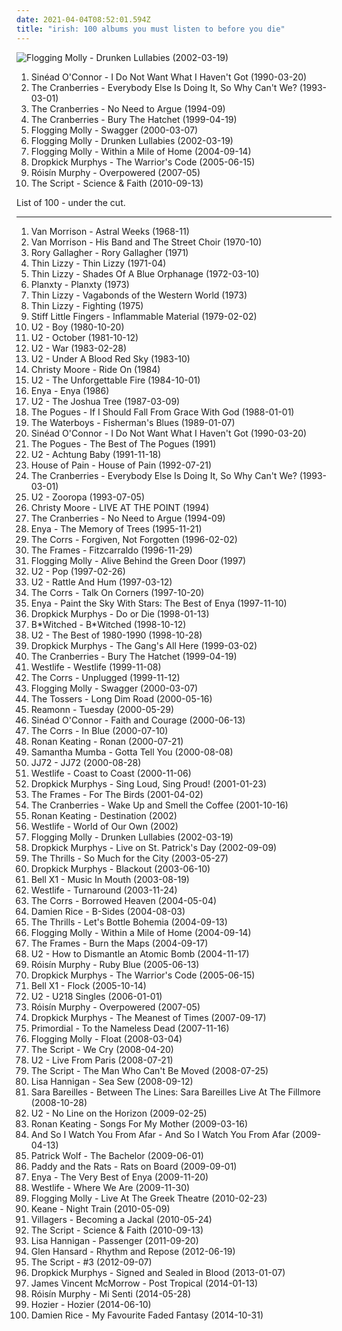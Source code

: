 ```yaml
---
date: 2021-04-04T08:52:01.594Z
title: "irish: 100 albums you must listen to before you die"
---
```

![Flogging Molly - Drunken Lullabies (2002-03-19)](http://coverartarchive.org/release/2fc9a409-48e2-32f0-b513-77df11a873c7/7618759964-500.jpg "Flogging Molly - Drunken Lullabies (2002-03-19)")
<ol class="albums">
<li data-cover="https://img.discogs.com/W8A4v5z88ipMQ4n14waX-E5rgY8=/fit-in/543x538/filters:strip_icc():format(jpeg):mode_rgb():quality(90)/discogs-images/R-1841631-1359313838-7780.jpeg.jpg" data-tags="female vocalists, pop, 90s" role="button">Sinéad O'Connor - I Do Not Want What I Haven't Got (1990-03-20)</li>
<li data-cover="http://coverartarchive.org/release/6e4bad0f-41e3-361d-b75a-3f63bc7176c6/16623893430-500.jpg" data-tags="90s, rock" role="button">The Cranberries - Everybody Else Is Doing It, So Why Can't We? (1993-03-01)</li>
<li data-cover="http://coverartarchive.org/release/177ebc28-0115-3897-8eb3-ebf74ce23790/20976788588-500.jpg" data-tags="90s, rock, alternative" role="button">The Cranberries - No Need to Argue (1994-09)</li>
<li data-cover="https://img.discogs.com/zonqhzeLNgC07fqdcsZ5OrZ7h8k=/fit-in/565x606/filters:strip_icc():format(jpeg):mode_rgb():quality(90)/discogs-images/R-7768449-1448613040-9659.jpeg.jpg" data-tags="rock, alternative, 90s" role="button">The Cranberries - Bury The Hatchet (1999-04-19)</li>
<li data-cover="http://coverartarchive.org/release/9c27a860-f4f1-323f-9722-f3afd2114e4a/4773484086-500.jpg" data-tags="irish, punk" role="button">Flogging Molly - Swagger (2000-03-07)</li>
<li data-cover="http://coverartarchive.org/release/2fc9a409-48e2-32f0-b513-77df11a873c7/7618759964-500.jpg" data-tags="irish, punk" role="button">Flogging Molly - Drunken Lullabies (2002-03-19)</li>
<li data-cover="https://img.discogs.com/KCimdGtdSojFTj7oo2f-baqLgbg=/fit-in/600x530/filters:strip_icc():format(jpeg):mode_rgb():quality(90)/discogs-images/R-513755-1476494491-8734.jpeg.jpg" data-tags="irish, punk" role="button">Flogging Molly - Within a Mile of Home (2004-09-14)</li>
<li data-cover="http://coverartarchive.org/release/8200c418-1bc8-4231-902e-9de9d5fb08c4/3333959005-500.jpg" data-tags="punk, punk rock" role="button">Dropkick Murphys - The Warrior's Code (2005-06-15)</li>
<li data-cover="https://img.discogs.com/95-LQC1Jx2GGoBq_Z7l1CAeHkrM=/fit-in/600x536/filters:strip_icc():format(jpeg):mode_rgb():quality(90)/discogs-images/R-1139242-1217870739.jpeg.jpg" data-tags="electronic, electropop, female vocalists" role="button">Róisín Murphy - Overpowered (2007-05)</li>
<li data-cover="http://coverartarchive.org/release/18e4ebe7-8117-4013-9e1d-6c4bfd9e04c4/6682031158-500.jpg" data-tags="the script" role="button">The Script - Science & Faith (2010-09-13)</li>
</ol>
List of 100 - under the cut.
<!-- more -->

_________________

<ol class="albums">
<li data-cover="https://via.placeholder.com/450" data-tags="singer-songwriter, folk, 60s" role="button">
Van Morrison - Astral Weeks (1968-11)
</li>
<li data-cover="https://via.placeholder.com/450" data-tags="classic rock, 70s, singer-songwriter, woodstock sounds" role="button">
Van Morrison - His Band and The Street Choir (1970-10)
</li>
<li data-cover="https://via.placeholder.com/450" data-tags="blues rock, classic rock, blues" role="button">
Rory Gallagher - Rory Gallagher (1971)
</li>
<li data-cover="http://coverartarchive.org/release/861b7aff-0ce6-47cc-b5f2-b6be19bd3abc/11393785643-500.jpg" data-tags="hard rock, irish" role="button">
Thin Lizzy - Thin Lizzy (1971-04)
</li>
<li data-cover="https://img.discogs.com/SBryxM2DqyTdCJbF4rMHO_ghET4=/fit-in/595x595/filters:strip_icc():format(jpeg):mode_rgb():quality(90)/discogs-images/R-6687349-1424819915-1060.jpeg.jpg" data-tags="classic rock" role="button">
Thin Lizzy - Shades Of A Blue Orphanage (1972-03-10)
</li>
<li data-cover="http://coverartarchive.org/release/6e48b834-8865-4a01-af1f-90a56751e9d2/1358975079-500.jpg" data-tags="folk, irish" role="button">
Planxty - Planxty (1973)
</li>
<li data-cover="https://img.discogs.com/GMOqIE6U3wS6CuZhxQjxl3Zc210=/fit-in/439x434/filters:strip_icc():format(jpeg):mode_rgb():quality(90)/discogs-images/R-4465709-1365642250-3390.jpeg.jpg" data-tags="classic rock, hard rock" role="button">
Thin Lizzy - Vagabonds of the Western World (1973)
</li>
<li data-cover="http://coverartarchive.org/release/85dfbc75-c389-4c36-a0f2-4d7b41723478/11412752699-500.jpg" data-tags="hard rock" role="button">
Thin Lizzy - Fighting (1975)
</li>
<li data-cover="https://img.discogs.com/Ow-Gaovoa219SVHQbCTq-VoIkbA=/fit-in/598x600/filters:strip_icc():format(jpeg):mode_rgb():quality(90)/discogs-images/R-868401-1514550929-4213.jpeg.jpg" data-tags="punk" role="button">
Stiff Little Fingers - Inflammable Material (1979-02-02)
</li>
<li data-cover="https://img.discogs.com/2SBGJzgJFV8lrI4NUuon4M9CUf0=/fit-in/600x597/filters:strip_icc():format(jpeg):mode_rgb():quality(90)/discogs-images/R-9191287-1555343079-6941.jpeg.jpg" data-tags="post-punk, rock, 80s" role="button">
U2 - Boy (1980-10-20)
</li>
<li data-cover="http://coverartarchive.org/release/37ab2177-339b-4f5d-affc-f1e5d468bf68/6741475248-500.jpg" data-tags="rock, 80s" role="button">
U2 - October (1981-10-12)
</li>
<li data-cover="https://img.discogs.com/HV3PkcnCqXxcN3RtBp1JG39rK5M=/fit-in/443x600/filters:strip_icc():format(jpeg):mode_rgb():quality(90)/discogs-images/R-3019834-1407571984-2110.jpeg.jpg" data-tags="rock, 80s" role="button">
U2 - War (1983-02-28)
</li>
<li data-cover="http://coverartarchive.org/release/74e6f17b-f10f-3b17-a32f-8168b7cd377b/28078884733-500.jpg" data-tags="rock" role="button">
U2 - Under A Blood Red Sky (1983-10)
</li>
<li data-cover="https://img.discogs.com/i-whs8CmWClzVz64pYewPjutsy8=/fit-in/237x213/filters:strip_icc():format(jpeg):mode_rgb():quality(90)/discogs-images/R-8618414-1465250648-6914.png.jpg" data-tags="irish" role="button">
Christy Moore - Ride On (1984)
</li>
<li data-cover="http://coverartarchive.org/release/b268f8c3-a6ee-359f-8804-b2d2eba6f673/8126647993-500.jpg" data-tags="rock" role="button">
U2 - The Unforgettable Fire (1984-10-01)
</li>
<li data-cover="http://coverartarchive.org/release/75426382-d7f5-458e-b50d-370a21c430c9/10253435044-500.jpg" data-tags="new age" role="button">
Enya - Enya (1986)
</li>
<li data-cover="https://via.placeholder.com/450" data-tags="rock" role="button">
U2 - The Joshua Tree (1987-03-09)
</li>
<li data-cover="http://coverartarchive.org/release/4bfd1a30-268b-40ea-a675-1c6bb875e932/21762452337-500.jpg" data-tags="celtic" role="button">
The Pogues - If I Should Fall From Grace With God (1988-01-01)
</li>
<li data-cover="https://via.placeholder.com/450" data-tags="irish" role="button">
The Waterboys - Fisherman's Blues (1989-01-07)
</li>
<li data-cover="https://img.discogs.com/W8A4v5z88ipMQ4n14waX-E5rgY8=/fit-in/543x538/filters:strip_icc():format(jpeg):mode_rgb():quality(90)/discogs-images/R-1841631-1359313838-7780.jpeg.jpg" data-tags="female vocalists, pop, 90s" role="button">
Sinéad O'Connor - I Do Not Want What I Haven't Got (1990-03-20)
</li>
<li data-cover="http://coverartarchive.org/release/eb873617-caa5-43f9-8cdb-9cd02e17163a/15595471977-500.jpg" data-tags="irish, irish folk, folk" role="button">
The Pogues - The Best of The Pogues (1991)
</li>
<li data-cover="https://img.discogs.com/xivHc5rtqcq_p2J2Qu1D99VZmk8=/fit-in/600x582/filters:strip_icc():format(jpeg):mode_rgb():quality(90)/discogs-images/R-6277836-1606808822-4001.jpeg.jpg" data-tags="rock" role="button">
U2 - Achtung Baby (1991-11-18)
</li>
<li data-cover="https://img.discogs.com/x9E2bul6tXqRK5CoV36oDxQ8__s=/fit-in/450x450/filters:strip_icc():format(jpeg):mode_rgb():quality(90)/discogs-images/R-718195-1225999774.jpeg.jpg" data-tags="hip hop, rap, hip-hop, oldschool" role="button">
House of Pain - House of Pain (1992-07-21)
</li>
<li data-cover="http://coverartarchive.org/release/6e4bad0f-41e3-361d-b75a-3f63bc7176c6/16623893430-500.jpg" data-tags="90s, rock" role="button">
The Cranberries - Everybody Else Is Doing It, So Why Can't We? (1993-03-01)
</li>
<li data-cover="http://coverartarchive.org/release/c8a3ad14-933f-308c-866e-b28dd14403a7/3770659611-500.jpg" data-tags="rock, 90s, u2" role="button">
U2 - Zooropa (1993-07-05)
</li>
<li data-cover="http://coverartarchive.org/release/24c4d72b-fd9c-463a-802d-aebd5e8f2a0a/15396072186-500.jpg" data-tags="irish" role="button">
Christy Moore - LIVE AT THE POINT (1994)
</li>
<li data-cover="http://coverartarchive.org/release/177ebc28-0115-3897-8eb3-ebf74ce23790/20976788588-500.jpg" data-tags="90s, rock, alternative" role="button">
The Cranberries - No Need to Argue (1994-09)
</li>
<li data-cover="http://coverartarchive.org/release/c96068a9-9d40-3756-b624-a0a7e94cf0e4/22180420062-500.jpg" data-tags="new age, celtic" role="button">
Enya - The Memory of Trees (1995-11-21)
</li>
<li data-cover="https://img.discogs.com/tDcA9IOU66Qobh5urjCqmuvRP0I=/fit-in/600x522/filters:strip_icc():format(jpeg):mode_rgb():quality(90)/discogs-images/R-1955126-1426218437-4673.jpeg.jpg" data-tags="pop, irish, 90s" role="button">
The Corrs - Forgiven, Not Forgotten (1996-02-02)
</li>
<li data-cover="http://coverartarchive.org/release/3139e3a4-a7e7-40ee-a124-2d2830971c4e/14483468542-500.jpg" data-tags="indie, rock, alternative, irish, irish music" role="button">
The Frames - Fitzcarraldo (1996-11-29)
</li>
<li data-cover="http://coverartarchive.org/release/70c85789-974e-4a92-8b9d-96aef51e7ddd/1174906134-500.jpg" data-tags="irish, live, irish folk punk" role="button">
Flogging Molly - Alive Behind the Green Door (1997)
</li>
<li data-cover="http://coverartarchive.org/release/a03e7e4b-45ab-390e-9439-4253efa57967/6316878222-500.jpg" data-tags="rock, 90s" role="button">
U2 - Pop (1997-02-26)
</li>
<li data-cover="http://coverartarchive.org/release/1a4dd04b-2979-47d1-9af8-e4f9b2921ee5/14080969649-500.jpg" data-tags="rock" role="button">
U2 - Rattle And Hum (1997-03-12)
</li>
<li data-cover="http://coverartarchive.org/release/259ef148-90a3-44ab-87b2-1252c46febd5/5356649895-500.jpg" data-tags="pop" role="button">
The Corrs - Talk On Corners (1997-10-20)
</li>
<li data-cover="http://coverartarchive.org/release/0ef2d01b-02bf-35b6-949a-0666edbdc839/6637250207-500.jpg" data-tags="enya" role="button">
Enya - Paint the Sky With Stars: The Best of Enya (1997-11-10)
</li>
<li data-cover="http://coverartarchive.org/release/532827c8-1b6f-382e-9f77-3ea23ed3dba1/17170544907-500.jpg" data-tags="punk, oi" role="button">
Dropkick Murphys - Do or Die (1998-01-13)
</li>
<li data-cover="http://coverartarchive.org/release/d09adeed-3e9c-4b53-90c6-51a95c0466e6/5213019127-500.jpg" data-tags="pop" role="button">
B*Witched - B*Witched (1998-10-12)
</li>
<li data-cover="http://coverartarchive.org/release/3b886671-04bb-4e6f-bc02-310823641fe9/9041409104-500.jpg" data-tags="rock, u2, classic rock" role="button">
U2 - The Best of 1980-1990 (1998-10-28)
</li>
<li data-cover="http://coverartarchive.org/release/108f2db5-8c8a-411c-9d10-cffa5969b349/3333907443-500.jpg" data-tags="punk" role="button">
Dropkick Murphys - The Gang's All Here (1999-03-02)
</li>
<li data-cover="https://img.discogs.com/zonqhzeLNgC07fqdcsZ5OrZ7h8k=/fit-in/565x606/filters:strip_icc():format(jpeg):mode_rgb():quality(90)/discogs-images/R-7768449-1448613040-9659.jpeg.jpg" data-tags="rock, alternative, 90s" role="button">
The Cranberries - Bury The Hatchet (1999-04-19)
</li>
<li data-cover="http://coverartarchive.org/release/5b8f11a0-ea81-44d0-a79b-726506b8e6b3/22647463025-500.jpg" data-tags="westlife, pop" role="button">
Westlife - Westlife (1999-11-08)
</li>
<li data-cover="http://coverartarchive.org/release/dc1f2430-bdd5-4070-95a1-58fe9067811b/3600810436-500.jpg" data-tags="folk, pop, irish" role="button">
The Corrs - Unplugged (1999-11-12)
</li>
<li data-cover="http://coverartarchive.org/release/9c27a860-f4f1-323f-9722-f3afd2114e4a/4773484086-500.jpg" data-tags="irish, punk" role="button">
Flogging Molly - Swagger (2000-03-07)
</li>
<li data-cover="http://coverartarchive.org/release/364bab3c-240b-30f1-8cd8-d624a4f89d5a/16999982419-500.jpg" data-tags="rock, punk, irish, celtic rock, t tossers" role="button">
The Tossers - Long Dim Road (2000-05-16)
</li>
<li data-cover="http://coverartarchive.org/release/feb68dfa-d6cd-4510-954f-7f6f33d996b7/9778545546-500.jpg" data-tags="rock, reamonn" role="button">
Reamonn - Tuesday (2000-05-29)
</li>
<li data-cover="https://img.discogs.com/98PBEItYQtvgo5i3j5PPOTr2fZ8=/fit-in/535x406/filters:strip_icc():format(jpeg):mode_rgb():quality(90)/discogs-images/R-3445887-1330696286.jpeg.jpg" data-tags="irish, 00s" role="button">
Sinéad O'Connor - Faith and Courage (2000-06-13)
</li>
<li data-cover="https://img.discogs.com/SFPzHAzX4ah4IFjPf-JRPl37kXU=/fit-in/600x596/filters:strip_icc():format(jpeg):mode_rgb():quality(90)/discogs-images/R-951267-1428563434-2020.jpeg.jpg" data-tags="pop" role="button">
The Corrs - In Blue (2000-07-10)
</li>
<li data-cover="http://coverartarchive.org/release/3ad25a36-8eda-3abd-ab57-b1db6cbfe0e7/27458441899-500.jpg" data-tags="pop" role="button">
Ronan Keating - Ronan (2000-07-21)
</li>
<li data-cover="https://img.discogs.com/jPxobYClW9cUSZGg2ceFcBZ3_l0=/fit-in/600x599/filters:strip_icc():format(jpeg):mode_rgb():quality(90)/discogs-images/R-121824-1281705849.jpeg.jpg" data-tags="pop, dance" role="button">
Samantha Mumba - Gotta Tell You (2000-08-08)
</li>
<li data-cover="https://img.discogs.com/6fPIHwZMKFkV3URkXio12RZcE_A=/fit-in/300x300/filters:strip_icc():format(jpeg):mode_rgb():quality(90)/discogs-images/R-424360-1111542397.jpg.jpg" data-tags="indie" role="button">
JJ72 - JJ72 (2000-08-28)
</li>
<li data-cover="http://coverartarchive.org/release/d0cb6120-ad2e-4694-847f-664083bdc0e4/26537178398-500.jpg" data-tags="coast to coast, westlife, pop" role="button">
Westlife - Coast to Coast (2000-11-06)
</li>
<li data-cover="http://coverartarchive.org/release/b5b41db5-72bc-3140-b571-998b14d0fced/4773453196-500.jpg" data-tags="punk rock, irish, celtic punk, dropkick murphys" role="button">
Dropkick Murphys - Sing Loud, Sing Proud! (2001-01-23)
</li>
<li data-cover="https://img.discogs.com/cEaKtdU8XpEYAc-xXDL54g7uoEY=/fit-in/300x300/filters:strip_icc():format(jpeg):mode_rgb():quality(90)/discogs-images/R-1433959-1279370870.jpeg.jpg" data-tags="noise, indie, rock, alternative, melancholy, irish, friends, heartbeat, plaintive, boomtown" role="button">
The Frames - For The Birds (2001-04-02)
</li>
<li data-cover="http://coverartarchive.org/release/e5119f27-ef7f-392f-8d93-790a7b62ef59/19311203167-500.jpg" data-tags="rock" role="button">
The Cranberries - Wake Up and Smell the Coffee (2001-10-16)
</li>
<li data-cover="https://img.discogs.com/9XAcjbi0LqNPb6e7-QIvYo8CdPs=/fit-in/600x523/filters:strip_icc():format(jpeg):mode_rgb():quality(90)/discogs-images/R-3077140-1534721784-8132.png.jpg" data-tags="pop, irish, male vocalist, complete crap, dim, driving pop, mobloguk, ronan keating  -  destination" role="button">
Ronan Keating - Destination (2002)
</li>
<li data-cover="https://via.placeholder.com/450" data-tags="westlife, westlife world of our own" role="button">
Westlife - World of Our Own (2002)
</li>
<li data-cover="http://coverartarchive.org/release/2fc9a409-48e2-32f0-b513-77df11a873c7/7618759964-500.jpg" data-tags="irish, punk" role="button">
Flogging Molly - Drunken Lullabies (2002-03-19)
</li>
<li data-cover="http://coverartarchive.org/release/3d09f662-31e0-4f4b-b317-dd332bb03fcc/3333923376-500.jpg" data-tags="punk, irish, live, celtic punk, dropkick murphys" role="button">
Dropkick Murphys - Live on St. Patrick's Day (2002-09-09)
</li>
<li data-cover="http://coverartarchive.org/release/d536cf3e-9910-3c32-b390-53ecae67000b/9037915381-500.jpg" data-tags="indie, indie rock" role="button">
The Thrills - So Much for the City (2003-05-27)
</li>
<li data-cover="http://coverartarchive.org/release/41c645e2-dc4d-3a56-ac30-1d1e55946c62/4773391073-500.jpg" data-tags="punk, punk rock" role="button">
Dropkick Murphys - Blackout (2003-06-10)
</li>
<li data-cover="https://img.discogs.com/C7ivzZqISbQUn_PodoOTtCo-Z2c=/fit-in/239x240/filters:strip_icc():format(jpeg):mode_rgb():quality(90)/discogs-images/R-2044574-1406510932-1126.jpeg.jpg" data-tags="indie, indie rock, irish, stuff i like, drive-thru records" role="button">
Bell X1 - Music In Mouth (2003-08-19)
</li>
<li data-cover="http://coverartarchive.org/release/524f982f-8870-4893-b4bc-878ff99577c7/11516428847-500.jpg" data-tags="pop, boy band, male vocalist, turnaround" role="button">
Westlife - Turnaround (2003-11-24)
</li>
<li data-cover="http://coverartarchive.org/release/09ead843-23c8-3ee2-9094-1cf78b3a2408/10962966051-500.jpg" data-tags="pop" role="button">
The Corrs - Borrowed Heaven (2004-05-04)
</li>
<li data-cover="http://coverartarchive.org/release/79f75593-94ca-4b24-bfdb-91c0b9395b39/13538432061-500.jpg" data-tags="damien rice, 2004, acoustic, live" role="button">
Damien Rice - B-Sides (2004-08-03)
</li>
<li data-cover="http://coverartarchive.org/release/790bd439-4ea8-4511-85a5-5b76a670c4a5/16250537668-500.jpg" data-tags="indie rock" role="button">
The Thrills - Let's Bottle Bohemia (2004-09-13)
</li>
<li data-cover="https://img.discogs.com/KCimdGtdSojFTj7oo2f-baqLgbg=/fit-in/600x530/filters:strip_icc():format(jpeg):mode_rgb():quality(90)/discogs-images/R-513755-1476494491-8734.jpeg.jpg" data-tags="irish, punk" role="button">
Flogging Molly - Within a Mile of Home (2004-09-14)
</li>
<li data-cover="http://coverartarchive.org/release/b7672ca3-e0f4-4701-94ad-9dc4c0043b8f/25419446052-500.jpg" data-tags="alternative rock" role="button">
The Frames - Burn the Maps (2004-09-17)
</li>
<li data-cover="http://coverartarchive.org/release/1eccc76d-a24a-3066-ab4f-85e2efffb251/7947210173-500.jpg" data-tags="rock, u2" role="button">
U2 - How to Dismantle an Atomic Bomb (2004-11-17)
</li>
<li data-cover="http://coverartarchive.org/release/e15f6dce-4764-455e-a055-2845c21c3eee/8899000027-500.jpg" data-tags="future jazz, electronic, female vocalists" role="button">
Róisín Murphy - Ruby Blue (2005-06-13)
</li>
<li data-cover="http://coverartarchive.org/release/8200c418-1bc8-4231-902e-9de9d5fb08c4/3333959005-500.jpg" data-tags="punk, punk rock" role="button">
Dropkick Murphys - The Warrior's Code (2005-06-15)
</li>
<li data-cover="https://img.discogs.com/fYjxUVlfj9RRrEg6GM0tF2l-b3A=/fit-in/500x500/filters:strip_icc():format(jpeg):mode_rgb():quality(90)/discogs-images/R-2625293-1293867158.jpeg.jpg" data-tags="indie" role="button">
Bell X1 - Flock (2005-10-14)
</li>
<li data-cover="http://coverartarchive.org/release/50960a67-c4cc-4845-b722-cf2372d7e5f9/7165424755-500.jpg" data-tags="rock, u2" role="button">
U2 - U218 Singles (2006-01-01)
</li>
<li data-cover="https://img.discogs.com/95-LQC1Jx2GGoBq_Z7l1CAeHkrM=/fit-in/600x536/filters:strip_icc():format(jpeg):mode_rgb():quality(90)/discogs-images/R-1139242-1217870739.jpeg.jpg" data-tags="electronic, electropop, female vocalists" role="button">
Róisín Murphy - Overpowered (2007-05)
</li>
<li data-cover="http://coverartarchive.org/release/d368cd8d-f91c-4ffc-b4d4-5fb47213c8ac/17254341663-500.jpg" data-tags="celtic punk, folk punk" role="button">
Dropkick Murphys - The Meanest of Times (2007-09-17)
</li>
<li data-cover="http://coverartarchive.org/release/82dc3ab4-361e-3b29-973d-f7f1abf1c436/13912011180-500.jpg" data-tags="black metal, pagan metal" role="button">
Primordial - To the Nameless Dead (2007-11-16)
</li>
<li data-cover="http://coverartarchive.org/release/ae1f97da-1522-4ace-992f-88008512ab40/12579906990-500.jpg" data-tags="flogging molly - float" role="button">
Flogging Molly - Float (2008-03-04)
</li>
<li data-cover="https://via.placeholder.com/450" data-tags="pop" role="button">
The Script - We Cry (2008-04-20)
</li>
<li data-cover="http://coverartarchive.org/release/e089c521-16fd-42c5-abf7-ee79fb6231fd/11994441629-500.jpg" data-tags="rock, irish, live, u2, compilations, my collection, desert island discs" role="button">
U2 - Live From Paris (2008-07-21)
</li>
<li data-cover="https://via.placeholder.com/450" data-tags="the script" role="button">
The Script - The Man Who Can't Be Moved (2008-07-25)
</li>
<li data-cover="https://img.discogs.com/aiVvspzzf0mNd9A_xGlClkEesig=/fit-in/600x544/filters:strip_icc():format(jpeg):mode_rgb():quality(90)/discogs-images/R-1669654-1567298142-1446.png.jpg" data-tags="folk, female vocalists, singer-songwriter, indie" role="button">
Lisa Hannigan - Sea Sew (2008-09-12)
</li>
<li data-cover="https://img.discogs.com/iMr4EtTmLjmeBSFTYJ31dNqmXdI=/fit-in/566x563/filters:strip_icc():format(jpeg):mode_rgb():quality(90)/discogs-images/R-2716560-1417511195-4062.jpeg.jpg" data-tags="female vocalists, female vocalist" role="button">
Sara Bareilles - Between The Lines: Sara Bareilles Live At The Fillmore (2008-10-28)
</li>
<li data-cover="http://coverartarchive.org/release/650ed589-c6c2-3bdf-a132-e781020bcbff/1736631743-500.jpg" data-tags="rock" role="button">
U2 - No Line on the Horizon (2009-02-25)
</li>
<li data-cover="http://coverartarchive.org/release/a51be432-d3d9-4f3b-a482-dd90d748ae35/15754141469-500.jpg" data-tags="rock, irish" role="button">
Ronan Keating - Songs For My Mother (2009-03-16)
</li>
<li data-cover="http://coverartarchive.org/release/4e8de062-6ed8-4431-8fd3-25f9eff4b538/5429889739-500.jpg" data-tags="post-rock" role="button">
And So I Watch You From Afar - And So I Watch You From Afar (2009-04-13)
</li>
<li data-cover="http://coverartarchive.org/release/4f8f41d4-895d-488d-95d0-7daec079bcd1/21698152605-500.jpg" data-tags="indie, alternative, folk, epic, fucking epic" role="button">
Patrick Wolf - The Bachelor (2009-06-01)
</li>
<li data-cover="http://coverartarchive.org/release/9b918ce6-dce5-4312-af28-5bd7daffc5cb/9144163700-500.jpg" data-tags="punk, folk, punk rock, irish, folk punk, celtic, celtic punk, woof, p a t rats" role="button">
Paddy and the Rats - Rats on Board (2009-09-01)
</li>
<li data-cover="http://coverartarchive.org/release/51be8f43-dac9-4450-a588-9b91e6f98ea1/26757154347-500.jpg" data-tags="ambient" role="button">
Enya - The Very Best of Enya (2009-11-20)
</li>
<li data-cover="http://coverartarchive.org/release/2e748702-5e75-4a8a-8526-d0311a89d616/11826807120-500.jpg" data-tags="pop, irish, boybands" role="button">
Westlife - Where We Are (2009-11-30)
</li>
<li data-cover="https://img.discogs.com/0EjyN9gwmpT9lgau73xUI1cBBs8=/fit-in/600x602/filters:strip_icc():format(jpeg):mode_rgb():quality(90)/discogs-images/R-9677067-1616113193-5665.jpeg.jpg" data-tags="folk, irish punk" role="button">
Flogging Molly - Live At The Greek Theatre (2010-02-23)
</li>
<li data-cover="https://img.discogs.com/ueyeKRiYHj1JYkO3qq17w3qm7lo=/fit-in/600x600/filters:strip_icc():format(jpeg):mode_rgb():quality(90)/discogs-images/R-2277480-1460143032-4587.jpeg.jpg" data-tags="indie, boughtlist2010" role="button">
Keane - Night Train (2010-05-09)
</li>
<li data-cover="https://img.discogs.com/3OoWfZVJU5AV7OxhKzMipCp6vQw=/fit-in/600x598/filters:strip_icc():format(jpeg):mode_rgb():quality(90)/discogs-images/R-2238563-1272988463.jpeg.jpg" data-tags="indie rock, irish, ireland" role="button">
Villagers - Becoming a Jackal (2010-05-24)
</li>
<li data-cover="http://coverartarchive.org/release/18e4ebe7-8117-4013-9e1d-6c4bfd9e04c4/6682031158-500.jpg" data-tags="the script" role="button">
The Script - Science & Faith (2010-09-13)
</li>
<li data-cover="https://img.discogs.com/gGvo29mIV8rtAGgFsDiglFiSqGM=/fit-in/600x600/filters:strip_icc():format(jpeg):mode_rgb():quality(90)/discogs-images/R-3181009-1487336547-2725.jpeg.jpg" data-tags="singer-songwriter, rock, folk, folk rock" role="button">
Lisa Hannigan - Passenger (2011-09-20)
</li>
<li data-cover="https://img.discogs.com/WxSFo_G5KKmSy_MocIWWQDov-NI=/fit-in/500x500/filters:strip_icc():format(jpeg):mode_rgb():quality(90)/discogs-images/R-3676446-1339945405-2309.jpeg.jpg" data-tags="folk" role="button">
Glen Hansard - Rhythm and Repose (2012-06-19)
</li>
<li data-cover="http://coverartarchive.org/release/8d3da9c4-17db-480a-85c1-17ee27823fcb/2019375455-500.jpg" data-tags="pop, pop rock" role="button">
The Script - #3 (2012-09-07)
</li>
<li data-cover="http://coverartarchive.org/release/cd50d838-0e43-4388-b343-3ab1db791433/3334006246-500.jpg" data-tags="folk punk" role="button">
Dropkick Murphys - Signed and Sealed in Blood (2013-01-07)
</li>
<li data-cover="http://coverartarchive.org/release/6e372de4-f625-47a6-9786-ed67b208d132/6086720192-500.jpg" data-tags="folk" role="button">
James Vincent McMorrow - Post Tropical (2014-01-13)
</li>
<li data-cover="http://coverartarchive.org/release/8b11f67e-7902-47b9-a408-ce0ea78b9555/13004401658-500.jpg" data-tags="electronic, pop, dance, irish, italo disco, 2014 releases, she sings so sweetly, 2014: eps" role="button">
Róisín Murphy - Mi Senti (2014-05-28)
</li>
<li data-cover="http://coverartarchive.org/release/d893f786-6518-4dd5-beca-8e00589cd41d/11618361045-500.jpg" data-tags="soul, indie rock, blues" role="button">
Hozier - Hozier (2014-06-10)
</li>
<li data-cover="http://coverartarchive.org/release/a5bb7a1b-f162-44a0-b833-69fb8bf13125/8706849113-500.jpg" data-tags="folk, acoustic, indie folk" role="button">
Damien Rice - My Favourite Faded Fantasy (2014-10-31)
</li>
</ol>